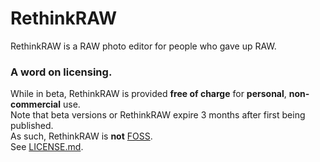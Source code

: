 # RethinkRAW

RethinkRAW is a RAW photo editor for people who gave up RAW.

### A word on licensing.

While in beta, RethinkRAW is provided **free of charge** for **personal**, **non-commercial** use.  
Note that beta versions or RethinkRAW expire 3 months after first being published.  
As such, RethinkRAW is **not** [FOSS](https://en.m.wikipedia.org/wiki/Free_and_open-source_software).  
See [LICENSE.md](LICENSE.md).
